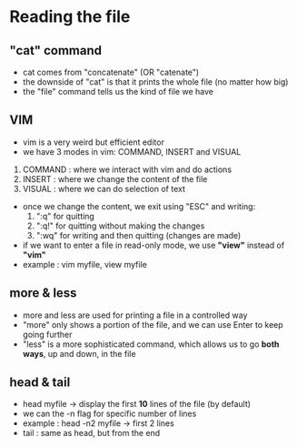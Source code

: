 # Reading the file
## "cat" command
* cat comes from "concatenate" (OR "catenate")
* the downside of "cat" is that it prints the whole file (no matter how big)
* the "file" command tells us the kind of file we have

## VIM
* vim is a very weird but efficient editor
* we have 3 modes in vim: COMMAND, INSERT and VISUAL
1. COMMAND : where we interact with vim and do actions
2. INSERT : where we change the content of the file
3. VISUAL : where we can do selection of text
* once we change the content, we exit using "ESC" and writing:
  1. ":q" for quitting
  2. ":q!" for quitting without making the changes
  3. ":wq" for writing and then quitting (changes are made)
* if we want to enter a file in read-only mode, we use **"view"** instead of **"vim"**
* example : vim myfile, view myfile

## more & less
* more and less are used for printing a file in a controlled way
* "more" only shows a portion of the file, and we can use Enter to keep going further
* "less" is a more sophisticated command, which allows us to go **both ways**, up and down, in the file

## head & tail
* head myfile -> display the first **10** lines of the file (by default)
* we can the -n flag for specific number of lines
* example : head -n2 myfile -> first 2 lines
* tail : same as head, but from the end
